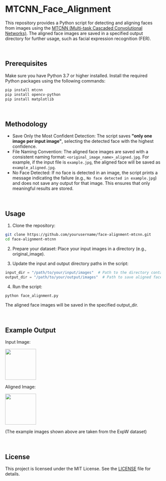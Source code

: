 # MTCNN_Face_Alignment
This repository provides a Python script for detecting and aligning faces from images using the [MTCNN (Multi-task Cascaded Convolutional Networks)](https://github.com/serengil/deepface). The aligned face images are saved in a specified output directory for further usage, such as facial expression recognition (FER).

<br>

## Prerequisites
Make sure you have Python 3.7 or higher installed. Install the required Python packages using the following commands:
```bash
pip install mtcnn
pip install opencv-python
pip install matplotlib
```

<br>

## Methodology
- Save Only the Most Confident Detection: The script saves **"only one image per input image"**, selecting the detected face with the highest confidence.
- File Naming Convention: The aligned face images are saved with a consistent naming format: `<original_image_name>_aligned.jpg`. For example, if the input file is `example.jpg`, the aligned face will be saved as `example_aligned.jpg`.
- No Face Detected: If no face is detected in an image, the script prints a message indicating the failure (e.g., `No face detected in example.jpg`) and does not save any output for that image. This ensures that only meaningful results are stored.

<br>

## Usage
1. Clone the repository:
```bash
git clone https://github.com/yourusername/face-alignment-mtcnn.git
cd face-alignment-mtcnn
```

2. Prepare your dataset:
Place your input images in a directory (e.g., original_image).

3. Update the input and output directory paths in the script:
```python
input_dir = "/path/to/your/input/images"  # Path to the directory containing input images
output_dir = "/path/to/your/output/images"  # Path to save aligned face images
```
4. Run the script:
```bash
python face_alignment.py
```
The aligned face images will be saved in the specified output_dir.

<br>

## Example Output

Input Image:

<img src="https://github.com/user-attachments/assets/6f2f019e-8096-4ee5-a468-51c88f8078b8" width="100" />

Aligned Image:

<img src="https://github.com/user-attachments/assets/facb7e88-94c2-4a44-a475-83fa07475346" width="100" />

(The example images shown above are taken from the ExpW dataset)

<br>

## License

This project is licensed under the MIT License. See the [LICENSE]() file for details.
